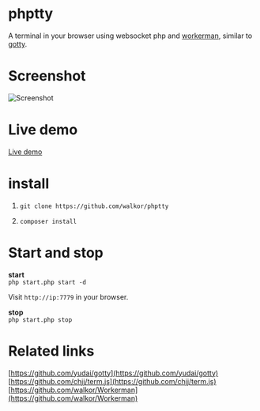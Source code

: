 # phptty
A terminal in your browser using websocket php and  [workerman](https://github.com/walkor/Workerman), similar to [gotty](https://github.com/yudai/gotty).

# Screenshot
![Screenshot](https://github.com/walkor/phptty/blob/master/Web/imgs/example.gif?raw=true)

# Live demo
[Live demo](http://47.88.13.70:7779/)

# install
1. ```git clone https://github.com/walkor/phptty```

2. ```composer install```

# Start and stop
**start**  
```php start.php start -d```   

Visit ```http://ip:7779``` in your browser.

**stop**  
```php start.php stop```

# Related links
[https://github.com/yudai/gotty](https://github.com/yudai/gotty)  
[https://github.com/chjj/term.js](https://github.com/chjj/term.js)    
[https://github.com/walkor/Workerman](https://github.com/walkor/Workerman)    

